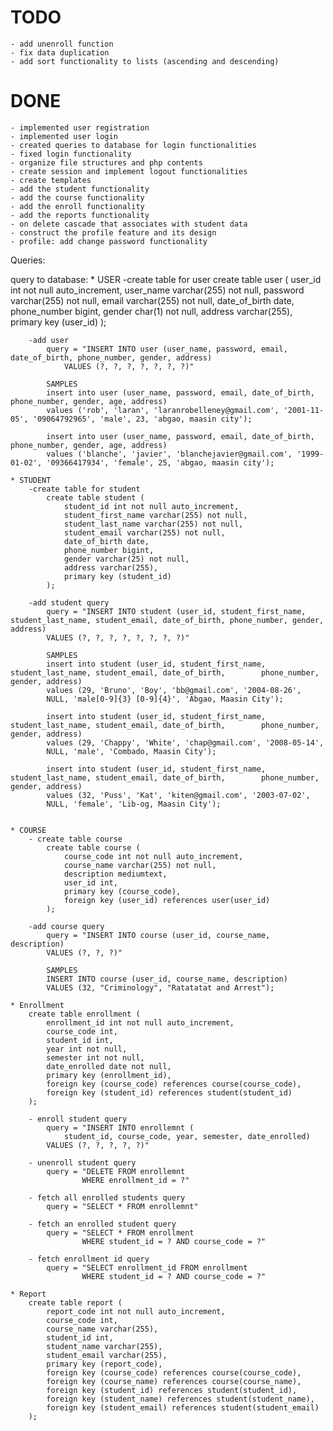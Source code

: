 # TODO
    - add unenroll function
    - fix data duplication
    - add sort functionality to lists (ascending and descending)
    
# DONE
    - implemented user registration
    - implemented user login
    - created queries to database for login functionalities 
    - fixed login functionality
    - organize file structures and php contents
    - create session and implement logout functionalities
    - create templates 
    - add the student functionality
    - add the course functionality
    - add the enroll functionality
    - add the reports functionality
    - on delete cascade that associates with student data
    - construct the profile feature and its design
    - profile: add change password functionality


Queries:

query to database:
    * USER
        -create table for user
            create table user (
                user_id int not null auto_increment,
                user_name varchar(255) not null,
                password varchar(255) not null,
                email varchar(255) not null,
                date_of_birth date,
                phone_number bigint,
                gender char(1) not null,
                address varchar(255),
                primary key (user_id)
            );

        -add user 
            query = "INSERT INTO user (user_name, password, email, date_of_birth, phone_number, gender, address)  
                VALUES (?, ?, ?, ?, ?, ?, ?)"

            SAMPLES
            insert into user (user_name, password, email, date_of_birth, phone_number, gender, age, address)
            values ('rob', 'laran', 'laranrobelleney@gmail.com', '2001-11-05', '09064792965', 'male', 23, 'abgao, maasin city');

            insert into user (user_name, password, email, date_of_birth, phone_number, gender, age, address)
            values ('blanche', 'javier', 'blanchejavier@gmail.com', '1999-01-02', '09366417934', 'female', 25, 'abgao, maasin city');

    * STUDENT
        -create table for student
            create table student (
                student_id int not null auto_increment,
                student_first_name varchar(255) not null,
                student_last_name varchar(255) not null,
                student_email varchar(255) not null,
                date_of_birth date,
                phone_number bigint,
                gender varchar(25) not null,
                address varchar(255),
                primary key (student_id)
            );

        -add student query
            query = "INSERT INTO student (user_id, student_first_name, student_last_name, student_email, date_of_birth, phone_number, gender, address)  
            VALUES (?, ?, ?, ?, ?, ?, ?, ?)"

            SAMPLES
            insert into student (user_id, student_first_name, student_last_name, student_email, date_of_birth,        phone_number, gender, address)
            values (29, 'Bruno', 'Boy', 'bb@gmail.com', '2004-08-26',
            NULL, 'male[0-9]{3} [0-9]{4}', 'Abgao, Maasin City');

            insert into student (user_id, student_first_name, student_last_name, student_email, date_of_birth,        phone_number, gender, address)
            values (29, 'Chappy', 'White', 'chap@gmail.com', '2008-05-14',
            NULL, 'male', 'Combado, Maasin City');

            insert into student (user_id, student_first_name, student_last_name, student_email, date_of_birth,        phone_number, gender, address)
            values (32, 'Puss', 'Kat', 'kiten@gmail.com', '2003-07-02',
            NULL, 'female', 'Lib-og, Maasin City');


    * COURSE
        - create table course
            create table course (
                course_code int not null auto_increment,
                course_name varchar(255) not null,
                description mediumtext,
                user_id int,
                primary key (course_code),
                foreign key (user_id) references user(user_id)
            );

        -add course query
            query = "INSERT INTO course (user_id, course_name, description)  
            VALUES (?, ?, ?)"

            SAMPLES
            INSERT INTO course (user_id, course_name, description)  
            VALUES (32, "Criminology", "Ratatatat and Arrest");

    * Enrollment
        create table enrollment (
            enrollment_id int not null auto_increment,
            course_code int,
            student_id int,
            year int not null,
            semester int not null,
            date_enrolled date not null,
            primary key (enrollment_id),
            foreign key (course_code) references course(course_code),
            foreign key (student_id) references student(student_id)
        );

        - enroll student query
            query = "INSERT INTO enrollemnt (
                student_id, course_code, year, semester, date_enrolled)  
            VALUES (?, ?, ?, ?, ?)"

        - unenroll student query
            query = "DELETE FROM enrollemnt 
                    WHERE enrollment_id = ?"

        - fetch all enrolled students query
            query = "SELECT * FROM enrollemnt"

        - fetch an enrolled student query
            query = "SELECT * FROM enrollment
                    WHERE student_id = ? AND course_code = ?"

        - fetch enrollment id query
            query = "SELECT enrollment_id FROM enrollment
                    WHERE student_id = ? AND course_code = ?"

    * Report
        create table report (
            report_code int not null auto_increment,
            course_code int,
            course_name varchar(255),
            student_id int,
            student_name varchar(255),
            student_email varchar(255),
            primary key (report_code),
            foreign key (course_code) references course(course_code),
            foreign key (course_name) references course(course_name),
            foreign key (student_id) references student(student_id),
            foreign key (student_name) references student(student_name),
            foreign key (student_email) references student(student_email)
        );
        